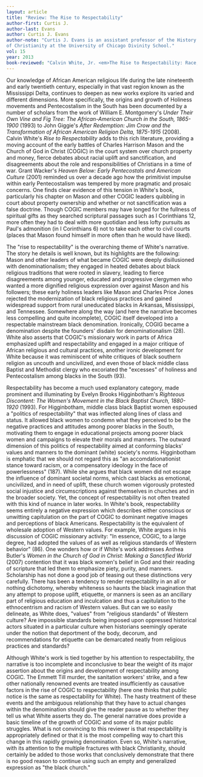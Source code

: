 ```yaml
---
layout: article
title: "Review: The Rise to Respectability"
author-first: Curtis J.
author-last: Evans
author: Curtis J. Evans
author-note: "Curtis J. Evans is an assistant professor of the History 
of Christianity at the University of Chicago Divinity School."
vol: 15
year: 2013
book-reviewed: "Calvin White, Jr. <em>The Rise to Respectability: Race, Religion, and the Church of God in Christ</em>. Fayetteville: The University of Arkansas Press, 2012. xii + 190 pp. ISBN 978-1-55728-977-3."
---
```


Our knowledge of African American religious life during the late
nineteenth and early twentieth century, especially in that vast region
known as the Mississippi Delta, continues to deepen as new works explore
its varied and different dimensions. More specifically, the origins and
growth of Holiness movements and Pentecostalism in the South has been
documented by a number of scholars from the work of William E.
Montgomery's *Under Their Own Vine and Fig Tree: The African-American
Church in the South, 1865-1900* (1993) to John Giggie's *After
Redemption: Jim Crow and the Transformation of African American Religion
Delta, 1875-1915* (2008). Calvin White's *Rise to Respectability* adds
to this rich literature, providing a moving account of the early battles
of Charles Harrison Mason and the Church of God in Christ (COGIC) in the
court system over church property and money, fierce debates about racial
uplift and sanctification, and disagreements about the role and
responsibilities of Christians in a time of war. Grant Wacker's *Heaven
Below: Early Pentecostals and American Culture* (2001) reminded us over
a decade ago how the primitivist impulse within early Pentecostalism was
tempered by more pragmatic and prosaic concerns. One finds clear
evidence of this tension in White's book, particularly his chapter on
Mason and other COGIC leaders quibbling in court about property
ownership and whether or not sanctification was a false doctrine. Though
COGIC members may have longed for the fullness of spiritual gifts as
they searched scriptural passages such as I Corinthians 12, more often
they had to deal with more quotidian and less lofty pursuits as Paul's
admonition (in I Corinthians 6) not to take each other to civil courts
(places that Mason found himself in more often than he would have
liked).

The "rise to respectability" is the overarching theme of White's
narrative. The story he details is well known, but its highlights are
the following: Mason and other leaders of what became COGIC were deeply
disillusioned with denominationalism; they engaged in heated debates
about black religious traditions that were rooted in slavery, leading to
fierce disagreements among younger, educated and progressive clergymen
who wanted a more dignified religious expression over against Mason and
his followers; these early holiness leaders like Mason and Charles Price
Jones rejected the modernization of black religious practices and gained
widespread support from rural uneducated blacks in Arkansas,
Mississippi, and Tennessee. Somewhere along the way (and here the
narrative becomes less compelling and quite incomplete), COGIC itself
developed into a respectable mainstream black denomination. Ironically,
COGIG became a denomination despite the founders' disdain for
denominationalism (28). White also asserts that COGIC's missionary work
in parts of Africa emphasized uplift and respectability and engaged in a
major critique of African religious and cultural practices, another
ironic development for White because it was reminiscent of white
critiques of black southern religion as uncouth and uncivilized, and
even those of black middle class Baptist and Methodist clergy who
excoriated the "excesses" of holiness and Pentecostalism among blacks in
the South (93).

Respectability has become a much used explanatory category, made
prominent and illuminating by Evelyn Brooks Higginbotham's *Righteous
Discontent: The Women's Movement in the Black Baptist Church, 1880-1920*
(1993). For Higginbotham, middle class black Baptist women espoused a
"politics of respectability" that was inflected along lines of class and
status. It allowed black women to condemn what they perceived to be the
negative practices and attitudes among poorer blacks in the South,
motivating them to engage in educational projects among poorer black
women and campaigns to elevate their morals and manners. The outward
dimension of this politics of respectability aimed at conforming blacks'
values and manners to the dominant (white) society's norms. Higginbotham
is emphatic that we should not regard this as "an accomdationationist
stance toward racism, or a compensatory ideology in the face of
powerlessness" (187). While she argues that black women did not escape
the influence of dominant societal norms, which cast blacks as
emotional, uncivilized, and in need of uplift, these church women
vigorously protested social injustice and circumscriptions against
themselves in churches and in the broader society. Yet, the concept of
respectability is not often treated with this kind of nuance in later
works. In White's book, respectability seems entirely a negative
expression which describes either conscious or unwitting capitulation on
the part of COGIC to dominant negative images and perceptions of black
Americans. Respectability is the equivalent of wholesale adoption of
Western values. For example, White argues in his discussion of COGIC
missionary activity: "In essence, COGIC, to a large degree, had adopted
the values of as well as religious standards of Western behavior" (86).
One wonders how or if White's work addresses Anthea Butler's *Women in
the Church of God in Christ: Making a Sanctified World* (2007)
contention that it was black women's belief in God and their reading of
scripture that led them to emphasize piety, purity, and manners.
Scholarship has not done a good job of teasing out these distinctions
very carefully. There has been a tendency to render respectability in an
all or nothing dichotomy, whereby whiteness so haunts the black
imagination that any attempt to propose uplift, etiquette, or manners is
seen as an ancillary part of religious education and inculcation and
thus a capitulation to the ethnocentrism and racism of Western values.
But can we so easily delineate, as White does, "values" from "religious
standards" of Western culture? Are impossible standards being imposed
upon oppressed historical actors situated in a particular culture when
historians seemingly operate under the notion that deportment of the
body, decorum, and recommendations for etiquette can be demarcated
neatly from religious practices and standards?

Although White's work is tied together by his attention to
respectability, the narrative is too incomplete and inconclusive to bear
the weight of its major assertion about the origins and development of
respectability among COGIC. The Emmett Till murder, the sanitation
workers' strike, and a few other nationally renowned events are treated
insufficiently as causative factors in the rise of COGIC to
respectability (here one thinks that public notice is the same as
respectability for White). The hasty treatment of these events and the
ambiguous relationship that they have to actual changes within the
denomination should give the reader pause as to whether they tell us
what White asserts they do. The general narrative does provide a basic
timeline of the growth of COGIC and some of its major public struggles.
What is not convincing to this reviewer is that respectability is
appropriately defined or that it is the most compelling way to chart
this change in this rapidly growing denomination. Even so, White's
narrative, with its attention to the multiple fractures with black
Christianity, should certainly be added to those works that conclusively
demonstrate that there is no good reason to continue using such an empty
and generalized expression as "the black church."
